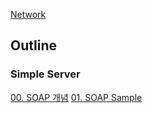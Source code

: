 [Network](../Network.md)

## Outline

### Simple Server
[00. SOAP 개념](Soap%20Simple%20Server/00.%20SOAP%20개념.md)
[01. SOAP Sample](Soap%20Simple%20Server/01.%20SOAP%20Sample.md)

